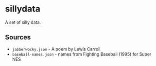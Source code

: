 # sillydata

A set of silly data.

## Sources
* `jabberwocky.json` - A poem by Lewis Carroll
* `baseball-names.json` - names from Fighting Baseball (1995) for Super NES
